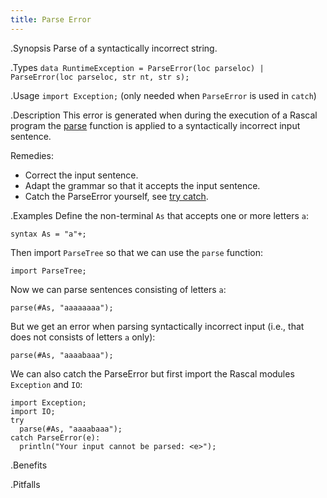 ```yaml
---
title: Parse Error
---
```


.Synopsis
Parse of a syntactically incorrect string.


.Types
`data RuntimeException = ParseError(loc parseloc) | ParseError(loc parseloc, str nt, str s);`
       
.Usage
`import Exception;` (only needed when `ParseError` is used in `catch`)


.Description
This error is generated when during the execution of a Rascal program the
[parse]((Library:ParseTree-parse)) function is applied to a syntactically incorrect input sentence.

Remedies:

*  Correct the input sentence.
*  Adapt the grammar so that it accepts the input sentence.
*  Catch the ParseError yourself, see [try catch]((Rascal:Statements-TryCatch)).


.Examples
Define the non-terminal `As` that accepts one or more letters `a`:
```rascal-shell
syntax As = "a"+;
```
Then import `ParseTree` so that we can use the `parse` function:
```rascal-shell,continue
import ParseTree;
```
Now we can parse sentences consisting of letters `a`:
```rascal-shell,continue
parse(#As, "aaaaaaaa");
```
But we get an error when parsing syntactically incorrect input  (i.e., that does not
consists of letters `a` only):
```rascal-shell,continue,error
parse(#As, "aaaabaaa");
```
We can also catch the ParseError but first import the Rascal modules `Exception` and `IO`:
```rascal-shell,continue
import Exception;
import IO;
try 
  parse(#As, "aaaabaaa"); 
catch ParseError(e): 
  println("Your input cannot be parsed: <e>");
```


.Benefits

.Pitfalls

